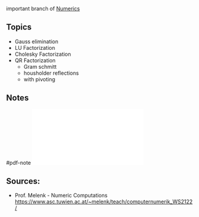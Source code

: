 important branch of [Numerics](Numerics.md)


## Topics
- Gauss elimination
- LU Factorization
- Cholesky Factorization
- QR Factorization
	- Gram schmitt
	- housholder reflections
	- with pivoting


## Notes
#pdf-note 
![numerics-14-18-linearsystems.pdf](numerics-14-18-linearsystems.pdf)


## Sources:
- Prof. Melenk - Numeric Computations https://www.asc.tuwien.ac.at/~melenk/teach/computernumerik_WS2122/
